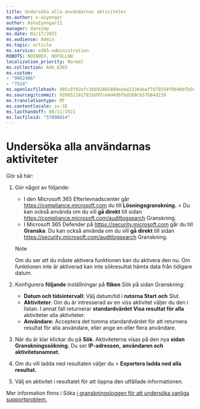 ```yaml
---
title: Undersöka alla användarnas aktiviteter
ms.author: v-aiyengar
author: AshaIyengar21
manager: dansimp
ms.date: 02/17/2021
ms.audience: Admin
ms.topic: article
ms.service: o365-administration
ROBOTS: NOINDEX, NOFOLLOW
localization_priority: Normal
ms.collection: Adm_O365
ms.custom:
- "9002486"
- "7524"
ms.openlocfilehash: d05c8f02efc3bb92865880ea4a2338abaf7d70254f0b4bbfb566423e62b391dd
ms.sourcegitcommit: 920051182781bd97ce4d4d6fbd268cb37b84d239
ms.translationtype: MT
ms.contentlocale: sv-SE
ms.lasthandoff: 08/11/2021
ms.locfileid: "57898814"
---
```

# <a name="investigate-all-the-users-activities"></a>Undersöka alla användarnas aktiviteter

Gör så här:

1. Gör något av följande:
   - I den Microsoft 365 Efterlevnadscenter går <https://compliance.microsoft.com> du till **Lösningsgranskning.** \>  Du kan också använda om du vill **gå direkt** till sidan <https://compliance.microsoft.com/auditlogsearch> Granskning.
   - I Microsoft 365 Defender på <https://security.microsoft.com> går du till **Granska**. Du kan också använda om du vill **gå direkt** till sidan <https://security.microsoft.com/auditlogsearch> Granskning.

    > [!NOTE]
    > Om du ser att du måste aktivera funktionen kan du aktivera den nu. Om funktionen inte är aktiverad kan inte sökresultat hämta data från tidigare datum.

2. Konfigurera **följande** inställningar på **fliken** Sök på sidan Granskning:
   - **Datum och tidsintervall:** Välj datum/tid i **rutorna Start** **och** Slut.
   - **Aktiviteter**: Om du är intresserad av en viss aktivitet väljer du den i listan. I annat fall returnerar **standardvärdet Visa resultat för alla** aktiviteter alla aktiviteter.
   - **Användare:** Acceptera det tomma standardvärdet för att returnera resultat för alla användare, eller ange en eller flera användare.

3. När du är klar klickar du på **Sök**. Aktiviteterna visas på den nya **sidan Granskningssökning.** Du ser **IP-adressen,** **användaren och** **aktivitetsnamnet.**

4. Om du vill  ladda ned resultaten väljer du \> **Exportera ladda ned alla resultat.**

5. Välj en aktivitet i resultatet för att öppna den utfällade informationen.

Mer information finns i Söka [i granskningsloggen för att undersöka vanliga supportproblem.](https://docs.microsoft.com/microsoft-365/compliance/auditing-troubleshooting-scenarios)
